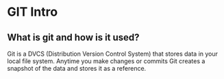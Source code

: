 # **GIT Intro**

## What is git and how is it used? 

Git is a DVCS (Distribution Version Control System) that stores data in your local file system. Anytime you make changes or commits Git creates a snapshot of the data and stores it as a reference.

